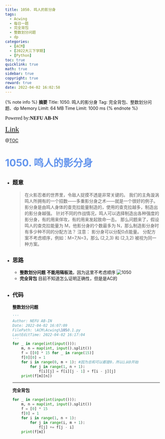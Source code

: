 ```yaml
---
title: 1050. 鸣人的影分身
tags:
  - Acwing
  - 每日一题
  - 完全背包
  - 整数划分问题
  - dp
categories:
  - [ACM]
  - [2022大三下学期]
  - [Python]
toc: true
quicklink: true
math: true
sidebar: true
copyright: true
reward: true
date: 2022-04-02 16:02:58
---
```



{% note info %}
**摘要**
Title: 1050. 鸣人的影分身
Tag: 完全背包、整数划分问题、dp
Memory Limit: 64 MB
Time Limit: 1000 ms
{% endnote %}
<!-- more -->

<font size=3 face=楷体>Powered by:**NEFU AB-IN**</font>

<font color=#FFA500 size=5 face=楷体>[Link](https://www.acwing.com/problem/content/1052/)</font>

@[TOC](文章目录)

# <font color=#6495ED size=6>1050. 鸣人的影分身</font>

* ## <font size=4 face=粗体>题意</font>

  >在火影忍者的世界里，令敌人捉摸不透是非常关键的。
  >我们的主角漩涡鸣人所拥有的一个招数——多重影分身之术——就是一个很好的例子。
  >影分身是由鸣人身体的查克拉能量制造的，使用的查克拉越多，制造出的影分身越强。
  >针对不同的作战情况，鸣人可以选择制造出各种强度的影分身，有的用来佯攻，有的用来发起致命一击。
  >那么问题来了，假设鸣人的查克拉能量为 M，他影分身的个数最多为 N，那么制造影分身时有多少种不同的分配方法？
  >注意：
  >影分身可以分配0点能量。
  >分配方案不考虑顺序，例如：M=7,N=3，那么 (2,2,3) 和 (2,3,2) 被视为同一种方案。

* ## <font size=4 face=粗体>思路</font>

  * **整数划分问题**
    **不能用隔板法**，因为这里不考虑顺序
    ![1050](https://oss.ab-in.cn/Pictures/1050.png)
  * **完全背包**
    目前不知道怎么证明正确性，但是是AC的

* ## <font size=4 face=粗体>代码</font>

  **整数划分问题**
  ```python
  '''
  Author: NEFU AB-IN
  Date: 2022-04-02 16:07:09
  FilePath: \ACM\Acwing\1050.1.py
  LastEditTime: 2022-04-02 16:17:04
  '''
  for _ in range(int(input())):
      m, n = map(int, input().split())
      f = [[0] * 15 for _ in range(15)]
      f[0][0] = 1
      for i in range(0, m + 1): #因为总和可以都是0，所以i从0开始
          for j in range(1, n + 1):
              f[i][j] = f[i][j - 1] + f[i - j][j]
      print(f[m][n])
  ```
  ****

  **完全背包**
  ```python
  for _ in range(int(input())):
      m, n = map(int, input().split())
      f = [0] * 15
      f[0] = 1
      for i in range(1, n + 1):
          for j in range(i, m + 1):
              f[j] += f[j - i]
      print(f[m])
  ```